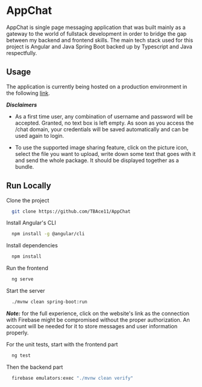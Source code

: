 # AppChat

AppChat is single page messaging application that was built mainly as a gateway to the world of fullstack development in order to bridge the gap between my backend and frontend skills. The main tech stack used for this project is Angular and Java Spring Boot backed up by Typescript and Java respectfully.

## Usage

The application is currently being hosted on a production environment in the following [link](https://inf5190-chat-prod-1bd3f.web.app).

***Disclaimers***

- As a first time user, any combination of username and password will be accepted. Granted, no text box is left empty. As soon as you access the /chat domain, your credentials will be saved automatically and can be used again to login.

- To use the supported image sharing feature, click on the picture icon, select the file you want to upload, write down some text that goes with it and send the whole package. It should be displayed together as a bundle.

## Run Locally

Clone the project

```bash
  git clone https://github.com/TBAce11/AppChat
```

Install Angular's CLI

```bash
  npm install -g @angular/cli
```

Install dependencies

```bash
  npm install
```

Run the frontend

```bash
  ng serve
```

Start the server

```bash
  ./mvnw clean spring-boot:run
```

***Note:*** for the full experience, click on the website's link as the connection with Firebase might be compromised without the proper authorization. An account will be needed for it to store messages and user information properly.

For the unit tests, start with the frontend part

```bash
  ng test
```

Then the backend part 

```bash
  firebase emulators:exec "./mvnw clean verify"
```